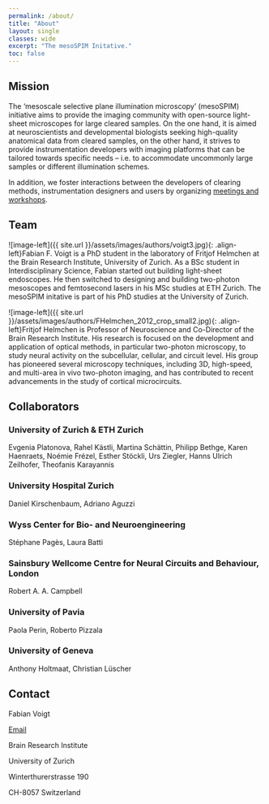 ```yaml
---
permalink: /about/
title: "About"
layout: single
classes: wide
excerpt: "The mesoSPIM Initative."
toc: false
---
```


## Mission
The ‘mesoscale selective plane illumination microscopy’ (mesoSPIM) initiative aims
to provide the imaging community with open-source light-sheet microscopes for
large cleared samples. On the one hand, it is aimed at neuroscientists and
developmental biologists seeking high-quality anatomical data from cleared samples, on
the other hand, it strives to provide instrumentation developers with imaging platforms
that can be tailored towards specific needs – i.e. to accommodate
uncommonly large samples or different illumination schemes.

In addition, we foster interactions between the developers of clearing methods,
instrumentation designers and users by organizing [meetings and workshops](/meetings_and_workshops/).

## Team
![image-left]({{ site.url }}/assets/images/authors/voigt3.jpg){: .align-left}Fabian F. Voigt is a PhD student in the laboratory of Fritjof Helmchen at
the Brain Research Institute, University of Zurich. As a BSc student in Interdisciplinary
Science, Fabian started out building light-sheet endoscopes. He then switched to
designing and building two-photon mesoscopes and femtosecond lasers in his MSc studies at ETH
Zurich. The mesoSPIM initative is part of his PhD studies at the University of Zurich.

![image-left]({{ site.url }}/assets/images/authors/FHelmchen_2012_crop_small2.jpg){: .align-left}Fritjof Helmchen is Professor of Neuroscience and Co-Director of the Brain Research Institute.
His research is focused on the development and application of optical methods, in
particular two-photon microscopy, to study neural activity on the subcellular, cellular,
and circuit level. His group has pioneered several microscopy techniques, including
3D, high-speed, and multi-area in vivo two-photon imaging, and has contributed
to recent advancements in the study of cortical microcircuits.

## Collaborators

### University of Zurich & ETH Zurich
Evgenia Platonova, Rahel Kästli, Martina Schättin, Philipp Bethge, Karen Haenraets,
Noémie Frézel, Esther Stöckli, Urs Ziegler, Hanns Ulrich Zeilhofer, Theofanis Karayannis

### University Hospital Zurich
Daniel Kirschenbaum, Adriano Aguzzi

### Wyss Center for Bio- and Neuroengineering
Stéphane Pagès, Laura Batti

### Sainsbury Wellcome Centre for Neural Circuits and Behaviour, London
Robert A. A. Campbell

### University of Pavia
Paola Perin, Roberto Pizzala

### University of Geneva
Anthony Holtmaat, Christian Lüscher

## Contact
Fabian Voigt

[Email](mailto:voigt@hifo.uzh.ch)

Brain Research Institute

University of Zurich

Winterthurerstrasse 190

CH-8057 Switzerland
